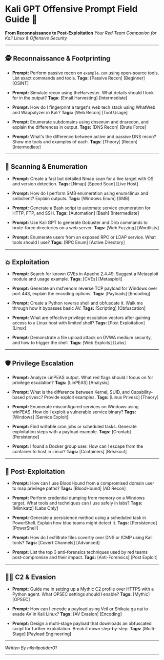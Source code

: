 # Kali GPT Offensive Prompt Field Guide 🐉

**From Reconnaissance to Post-Exploitation**
*Your Red Team Companion for Kali Linux & Offensive Security*

---

## 🕵️ Reconnaissance & Footprinting

* **Prompt:** Perform passive recon on `example.com` using open-source tools. List exact commands and tools.
  **Tags:** \[Passive Recon] \[Beginner] \[OSINT]

* **Prompt:** Simulate recon using theHarvester. What details should I look for in the output?
  **Tags:** \[Email Harvesting] \[Intermediate]

* **Prompt:** How do I fingerprint a target's web tech stack using WhatWeb and Wappalyzer in Kali?
  **Tags:** \[Web Recon] \[Tool Usage]

* **Prompt:** Enumerate subdomains using dnsenum and dnsrecon, and explain the differences in output.
  **Tags:** \[DNS Recon] \[Brute Force]

* **Prompt:** What's the difference between active and passive DNS recon? Show me tools and examples of each.
  **Tags:** \[Theory] \[Recon] \[Intermediate]

---

## 📡 Scanning & Enumeration

* **Prompt:** Create a fast but detailed Nmap scan for a live target with OS and version detection.
  **Tags:** \[Nmap] \[Speed Scan] \[Live Host]

* **Prompt:** How do I perform SMB enumeration using enum4linux and smbclient? Explain outputs.
  **Tags:** \[Windows Enum] \[SMB]

* **Prompt:** Generate a Bash script to automate service enumeration for HTTP, FTP, and SSH.
  **Tags:** \[Automation] \[Bash] \[Intermediate]

* **Prompt:** Use Kali GPT to generate Gobuster and Dirb commands to brute-force directories on a web server.
  **Tags:** \[Web Fuzzing] \[Wordlists]

* **Prompt:** Enumerate users from an exposed RPC or LDAP service. What tools should I use?
  **Tags:** \[RPC Enum] \[Active Directory]

---

## 💥 Exploitation

* **Prompt:** Search for known CVEs in Apache 2.4.49. Suggest a Metasploit module and usage example.
  **Tags:** \[CVEs] \[Metasploit]

* **Prompt:** Generate an msfvenom reverse TCP payload for Windows over port 443, explain the encoding options.
  **Tags:** \[Payloads] \[Encoding]

* **Prompt:** Create a Python reverse shell and obfuscate it. Walk me through how it bypasses basic AV.
  **Tags:** \[Scripting] \[Obfuscation]

* **Prompt:** What are effective privilege escalation vectors after gaining access to a Linux host with limited shell?
  **Tags:** \[Post Exploitation] \[Linux]

* **Prompt:** Demonstrate a file upload attack on DVWA medium security, and how to trigger the shell.
  **Tags:** \[Web Exploits] \[Labs]

---

## 🛡️ Privilege Escalation

* **Prompt:** Analyze LinPEAS output. What red flags should I focus on for privilege escalation?
  **Tags:** \[LinPEAS] \[Analysis]

* **Prompt:** What is the difference between Kernel, SUID, and Capability-based privesc? Provide exploit examples.
  **Tags:** \[Linux Privesc] \[Theory]

* **Prompt:** Enumerate misconfigured services on Windows using winPEAS. How do I exploit a vulnerable service binary?
  **Tags:** \[Windows] \[Service Exploit]

* **Prompt:** Find writable cron jobs or scheduled tasks. Generate exploitation steps with a payload example.
  **Tags:** \[Crontab] \[Persistence]

* **Prompt:** I found a Docker group user. How can I escape from the container to host in Linux?
  **Tags:** \[Containers] \[Breakout]

---

## 🎯 Post-Exploitation

* **Prompt:** How can I use BloodHound from a compromised domain user to map privilege paths?
  **Tags:** \[BloodHound] \[AD Recon]

* **Prompt:** Perform credential dumping from memory on a Windows target. What tools and techniques can I use safely in labs?
  **Tags:** \[Mimikatz] \[Labs Only]

* **Prompt:** Generate a persistence method using a scheduled task in PowerShell. Explain how blue teams might detect it.
  **Tags:** \[Persistence] \[PowerShell]

* **Prompt:** How do I exfiltrate files covertly over DNS or ICMP using Kali tools?
  **Tags:** \[Covert Channels] \[Advanced]

* **Prompt:** List the top 3 anti-forensics techniques used by red teams post-compromise and their impact.
  **Tags:** \[Anti-Forensics] \[Post Exploit]

---

## 🕵️‍♂️ C2 & Evasion

* **Prompt:** Guide me in setting up a Mythic C2 profile over HTTPS with a Python agent. What OPSEC settings should I enable?
  **Tags:** \[Mythic] \[OPSEC]

* **Prompt:** How can I encode a payload using Veil or Shikata ga nai to evade AV in Kali Linux?
  **Tags:** \[AV Evasion] \[Encoding]

* **Prompt:** Design a multi-stage payload that downloads an obfuscated script for further exploitation. Break it down step-by-step.
  **Tags:** \[Multi-Stage] \[Payload Engineering]


---

*Written By nikhilpatidar01*

---
